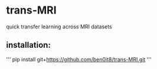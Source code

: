 # trans-MRI
quick transfer learning across MRI datasets

## installation:

'''
pip install git+https://github.com/ben0it8/trans-MRI.git
'''
